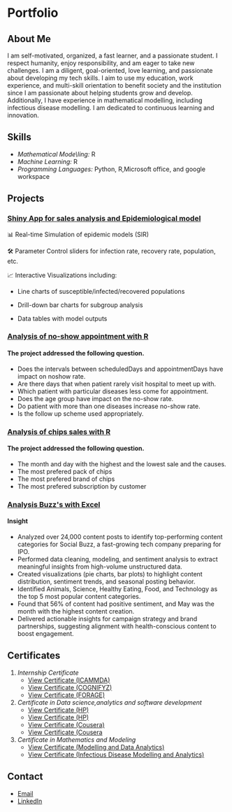 
# Portfolio

## About Me
I am self-motivated, organized, a fast learner, and a passionate student. I respect humanity, enjoy responsibility, and am eager to take new challenges. I am a diligent, goal-oriented, love learning, and passionate about developing my tech skills.
I aim to use my education, work experience, and multi-skill orientation to benefit society and the institution since I am passionate about helping students grow and develop. Additionally, I have experience in mathematical modelling, including infectious disease modelling. I am dedicated to continuous learning and innovation.

## Skills

- *Mathematical Mode\ling:* R
- *Machine Learning:* R
- *Programming Languages:* Python, R,Microsoft office, and google workspace


## Projects

### [Shiny App for  sales analysis and Epidemiological model](https://mrjet2025.shinyapps.io/PowerBI/)
📊 Real-time Simulation of epidemic models (SIR)

🛠️ Parameter Control sliders for infection rate, recovery rate, population, etc.

📈 Interactive Visualizations including:

- Line charts of susceptible/infected/recovered populations

- Drill-down bar charts for subgroup analysis

- Data tables with model outputs


### [Analysis of no-show appointment with R](http://rpubs.com/Mrjet2020/1260641)
#### The project addressed the following question.
- Does the intervals between scheduledDays and appointmentDays have impact on  noshow rate.
- Are there days that when patient rarely visit hospital to meet up with.
- Which patient with particular diseases less come for appointment.
- Does the age group have impact on the no-show  rate.
- Do patient with more than one diseases increase no-show rate.
- Is the follow up scheme used appropriately.
 
### [Analysis of chips sales with R ](https://drive.google.com/file/d/1Tg9Mu_1fYltgEG1EQC00vc3EQj3X8Qwd/view?usp=sharing)
#### The project addressed the following question.
- The month and day with the highest and the lowest sale and the causes.
- The most prefered pack of chips
- The most prefered brand of chips
- The most prefered  subscription by customer


### [Analysis Buzz's with Excel ](https://drive.google.com/file/d/1Tg9Mu_1fYltgEG1EQC00vc3EQj3X8Qwd/view?usp=sharing)
#### Insight
- Analyzed over 24,000 content posts to identify top-performing content categories for Social Buzz, a fast-growing tech company preparing for IPO.
- Performed data cleaning, modeling, and sentiment analysis to extract meaningful insights from high-volume unstructured data.
- Created visualizations (pie charts, bar plots) to highlight content distribution, sentiment trends, and seasonal posting behavior.
- Identified Animals, Science, Healthy Eating, Food, and Technology as the top 5 most popular content categories.
- Found that 56% of content had positive sentiment, and May was the month with the highest content creation.
- Delivered actionable insights for campaign strategy and brand partnerships, suggesting alignment with health-conscious content to boost engagement.


## Certificates

1. *Internship Certificate*
   - [View Certificate (ICAMMDA)](https://drive.google.com/file/d/1MMPe3F7FeSHRXMPYPZyBtIetzUWg71HC/view?usp=sharing-)
   - [View Certificate (COGNIFYZ)](https://drive.google.com/file/d/1-9Z2sAjrg8HJCmIH3D7_HqRNyMaoFTot/view?usp=sharing)
   - [View Certificate (FORAGE)](https://drive.google.com/file/d/1dOSSTlCfPejrBJbUJIXzkubsY5lfZqvO/view?usp=sharing)
2. *Certificate in Data science,analytics and software development*
   - [View Certificate (HP)](https://drive.google.com/file/d/1z4sho-cf-BF0OR1stJHTOi6ncUuLr_OU/view?usp=sharing)
   - [View Certificate (HP)](https://drive.google.com/file/d/16jjrQ94Ec4CwYuVlvNf6OKIOT3k-NLty/view?usp=sharing)
   - [View Certificate (Cousera)](https://drive.google.com/file/d/1YPH0D_aJTUT1AbfwgExRYIxxmzVV0Wpo/view?usp=sharing)
   - [View Certificate (Cousera](https://drive.google.com/file/d/1D2bmAeY2epSftpubnmIfYFbC40pPEAZi/view?usp=sharing)
3. *Certificate in Mathematics and Modeling*
   - [View Certificate (Modelling and Data Analytics)](https://drive.google.com/file/d/1iJUfJkFJq6nJSJta5EJ4LONxcwg_hz-g/view?usp=sharin)
   - [View Certificate (Infectious Disease Modelling and Analytics)](https://drive.google.com/file/d/1knthGlEhj4fRuXK4c7-0C7JbaxdJmZTW/view?usp=sharing)

## Contact
- [Email](mailto:oluwaseun1508@gmail.com)
- [LinkedIn](https://www.linkedin.com/in/alabi-kazeem-oluwaseun-0231b8325/)
